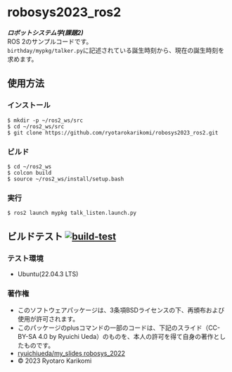 # robosys2023_ros2
***ロボットシステム学(課題2)***  
ROS 2のサンプルコードです。  
`birthday/mypkg/talker.py`に記述されている誕生時刻から、現在の誕生時刻を求めます。

## 使用方法
### インストール
```
$ mkdir -p ~/ros2_ws/src
$ cd ~/ros2_ws/src
$ git clone https://github.com/ryotarokarikomi/robosys2023_ros2.git
```

### ビルド
```
$ cd ~/ros2_ws
$ colcon build
$ source ~/ros2_ws/install/setup.bash
```

### 実行
```
$ ros2 launch mypkg talk_listen.launch.py
```

## ビルドテスト [![build-test](https://github.com/ryotarokarikomi/robosys2023_ros2/actions/workflows/test.yaml/badge.svg)](https://github.com/ryotarokarikomi/robosys2023_ros2/actions/workflows/test.yaml)
### テスト環境
* Ubuntu(22.04.3 LTS)

### 著作権
* このソフトウェアパッケージは、3条項BSDライセンスの下、再頒布および使用が許可されます。
* このパッケージのplusコマンドの一部のコードは、下記のスライド（CC-BY-SA 4.0 by Ryuichi Ueda）のものを、本人の許可を得て自身の著作としたものです。
 * [ryuichiueda/my_slides robosys_2022](https://github.com/ryuichiueda/my_slides/tree/master/robosys_2022) 
* © 2023 Ryotaro Karikomi
